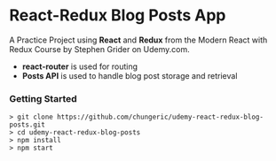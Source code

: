 # React-Redux Blog Posts App

A Practice Project using **React** and **Redux** from the Modern React with Redux Course by Stephen Grider on Udemy.com.

- **react-router** is used for routing
- **Posts API** is used to handle blog post storage and retrieval


### Getting Started

```
> git clone https://github.com/chungeric/udemy-react-redux-blog-posts.git
> cd udemy-react-redux-blog-posts
> npm install
> npm start
```
